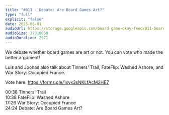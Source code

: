 ```yaml
---
title: "#011 - Debate: Are Board Games Art?"
type: "full"
explicit: "false"
date: 2025-06-01
audioUrl: https://storage.googleapis.com/board-game-okay-feed/011-board-game-okay.mp3
audioSize: 37310058
audioDuration: 2971
---
```


We debate whether board games are art or not. You can vote who made the better argument!

Luis and Joonas also talk about Tinners' Trail, FateFlip: Washed Ashore, and War Story: Occupied France.

Vote here: https://forms.gle/1xyx3sNKLfAcM2HE7

00:38 Tinners' Trail\
10:38 FateFlip: Washed Ashore\
17:26 War Story: Occupied France\
24:24 Debate: Are Board Games Art?
